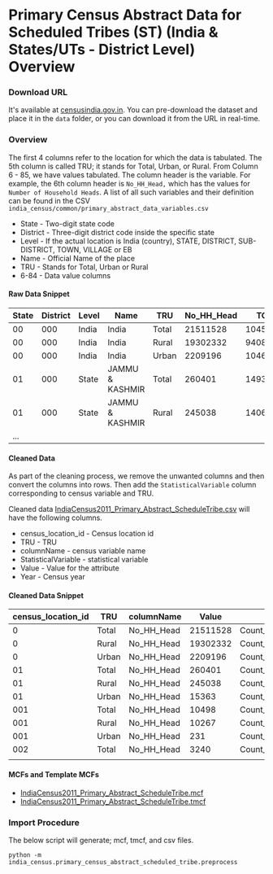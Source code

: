 # Primary Census Abstract Data for Scheduled Tribes (ST) (India & States/UTs - District Level) Overview


### Download URL
It's available at [censusindia.gov.in](http://censusindia.gov.in/2011census/SC-ST/pca_state_distt_st.xls). You can pre-download the dataset and place it in the `data` folder, or you can download it from the URL in real-time. 

### Overview
The first 4 columns refer to the location for which the data is tabulated. The 5th column is called TRU; it stands for Total, Urban, or Rural. From Column 6 - 85, we have values tabulated. The column header is the variable. For example, the 6th column header is `No_HH_Head,` which has the values for `Number of Household Heads`. A list of all such variables and their definition can be found in the CSV  `india_census/common/primary_abstract_data_variables.csv`

 - State - Two-digit state code
 - District - Three-digit district code inside the specific state
 - Level - If the actual location is India (country), STATE, DISTRICT, SUB-DISTRICT, TOWN, VILLAGE or EB
 - Name - Official Name of the place
 - TRU - Stands for Total, Urban or Rural
 - 6-84 - Data value columns 

 #### Raw Data Snippet

| State |  District | Level  |  Name            | TRU    |  No_HH_Head | TOT_P     | ... |
| ----- | --------- | ------ | ---------------- | ------ | ----------- | --------- | --- |
| 00    | 000       |  India |  India           |  Total |  21511528   | 104545716 |     |
| 00    | 000       |  India |  India           |  Rural |  19302332   | 94083844  |     |
| 00    | 000       |  India |  India           |  Urban |  2209196    |  10461872 |     |
| 01    | 000       |  State |  JAMMU & KASHMIR |  Total |  260401     | 1493299   |     |
| 01    | 000       |  State |  JAMMU & KASHMIR |  Rural |  245038     | 1406833   |     |
| ...   |


#### Cleaned Data
As part of the cleaning process, we remove the unwanted columns and then convert the columns into rows. Then add the `StatisticalVariable` column corresponding to census variable and TRU.

Cleaned data [IndiaCensus2011_Primary_Abstract_ScheduleTribe.csv](IndiaCensus2011_Primary_Abstract_ScheduleTribe.csv) will have the following columns.

- census_location_id - Census location id
- TRU - TRU
- columnName - census variable name
- StatisticalVariable - statistical variable
- Value - Value for the attribute
- Year - Census year

#### Cleaned Data Snippet

| census_location_id | TRU   | columnName | Value    | StatisticalVariable                 | Year |
| ------------------ | ----- | ---------- | -------- | ----------------------------------- | ---- |
| 0                  | Total | No_HH_Head | 21511528 | Count_Household_ScheduleTribe       | 2011 |
| 0                  | Rural | No_HH_Head | 19302332 | Count_Household_ScheduleTribe_Rural | 2011 |
| 0                  | Urban | No_HH_Head | 2209196  | Count_Household_ScheduleTribe_Urban | 2011 |
| 01                 | Total | No_HH_Head | 260401   | Count_Household_ScheduleTribe       | 2011 |
| 01                 | Rural | No_HH_Head | 245038   | Count_Household_ScheduleTribe_Rural | 2011 |
| 01                 | Urban | No_HH_Head | 15363    | Count_Household_ScheduleTribe_Urban | 2011 |
| 001                | Total | No_HH_Head | 10498    | Count_Household_ScheduleTribe       | 2011 |
| 001                | Rural | No_HH_Head | 10267    | Count_Household_ScheduleTribe_Rural | 2011 |
| 001                | Urban | No_HH_Head | 231      | Count_Household_ScheduleTribe_Urban | 2011 |
| 002                | Total | No_HH_Head | 3240     | Count_Household_ScheduleTribe       | 2011 |
|                    |

#### MCFs and Template MCFs

- [IndiaCensus2011_Primary_Abstract_ScheduleTribe.mcf](IndiaCensus2011_Primary_Abstract_ScheduleTribe.mcf)
- [IndiaCensus2011_Primary_Abstract_ScheduleTribe.tmcf](IndiaCensus2011_Primary_Abstract_ScheduleTribe.tmcf)

### Import Procedure

The below script will generate; mcf, tmcf, and csv files.

`python -m india_census.primary_census_abstract_scheduled_tribe.preprocess`